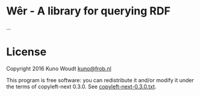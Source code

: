
Wêr - A library for querying RDF
================================

...


License
=======

Copyright 2016  Kuno Woudt <kuno@frob.nl>

This program is free software: you can redistribute it and/or modify
it under the terms of copyleft-next 0.3.0.  See
[copyleft-next-0.3.0.txt](copyleft-next-0.3.0.txt).

